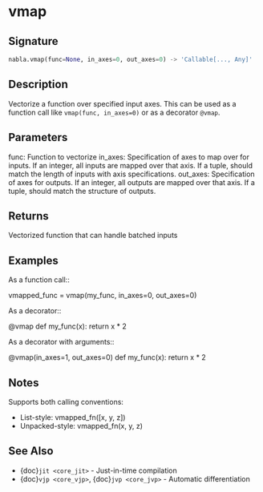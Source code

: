 # vmap

## Signature

```python
nabla.vmap(func=None, in_axes=0, out_axes=0) -> 'Callable[..., Any]'
```

## Description

Vectorize a function over specified input axes.
This can be used as a function call like `vmap(func, in_axes=0)` or as a decorator `@vmap`.


## Parameters

func: Function to vectorize
in_axes: Specification of axes to map over for inputs.
If an integer, all inputs are mapped over that axis.
If a tuple, should match the length of inputs with axis specifications.
out_axes: Specification of axes for outputs.
If an integer, all outputs are mapped over that axis.
If a tuple, should match the structure of outputs.


## Returns

Vectorized function that can handle batched inputs


## Examples

As a function call::

vmapped_func = vmap(my_func, in_axes=0, out_axes=0)

As a decorator::

@vmap
def my_func(x):
return x * 2

As a decorator with arguments::

@vmap(in_axes=1, out_axes=0)
def my_func(x):
return x * 2

## Notes

Supports both calling conventions:

* List-style: vmapped_fn([x, y, z])
* Unpacked-style: vmapped_fn(x, y, z)


## See Also

- {doc}`jit <core_jit>` - Just-in-time compilation
- {doc}`vjp <core_vjp>`, {doc}`jvp <core_jvp>` - Automatic differentiation

